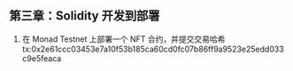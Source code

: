 ## 第三章：Solidity 开发到部署

1. 在 Monad Testnet 上部署一个 NFT 合约，并提交交易哈希  
	tx:0x2e61ccc03453e7a10f53b185ca60cd0fc07b86ff9a9523e25edd033c9e5feaca

